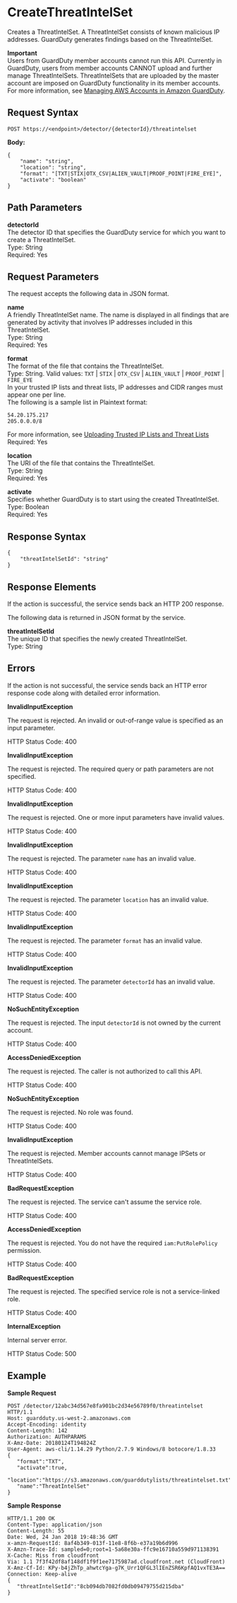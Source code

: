 # CreateThreatIntelSet<a name="create-threat-intel-set"></a>

Creates a ThreatIntelSet\. A ThreatIntelSet consists of known malicious IP addresses\. GuardDuty generates findings based on the ThreatIntelSet\. 

**Important**  
Users from GuardDuty member accounts cannot run this API\. Currently in GuardDuty, users from member accounts CANNOT upload and further manage ThreatIntelSets\. ThreatIntelSets that are uploaded by the master account are imposed on GuardDuty functionality in its member accounts\. For more information, see [Managing AWS Accounts in Amazon GuardDuty](guardduty_accounts.md)\.

## Request Syntax<a name="create-threat-intel-request-syntax"></a>

```
POST https://<endpoint>/detector/{detectorId}/threatintelset
```

**Body:**

```
{
    "name": "string",
    "location": "string",
    "format": "[TXT|STIX|OTX_CSV|ALIEN_VAULT|PROOF_POINT|FIRE_EYE]",
    "activate": "boolean"
}
```

## Path Parameters<a name="create-threat-intel-path-parameters"></a>

**detectorId**  
The detector ID that specifies the GuardDuty service for which you want to create a ThreatIntelSet\.  
Type: String  
Required: Yes

## Request Parameters<a name="create-threat-intel-request-parameters"></a>

The request accepts the following data in JSON format\.

**name**  
A friendly ThreatIntelSet name\. The name is displayed in all findings that are generated by activity that involves IP addresses included in this ThreatIntelSet\.  
Type: String  
Required: Yes

**format**  
The format of the file that contains the ThreatIntelSet\.  
Type: String\. Valid values: `TXT` | `STIX` | `OTX_CSV` | `ALIEN_VAULT` | `PROOF_POINT` | `FIRE_EYE`  
In your trusted IP lists and threat lists, IP addresses and CIDR ranges must appear one per line\.  
The following is a sample list in Plaintext format:  

```
54.20.175.217
205.0.0.0/8
```
For more information, see [Uploading Trusted IP Lists and Threat Lists](guardduty_upload_lists.md)
Required: Yes

**location**  
The URI of the file that contains the ThreatIntelSet\.  
Type: String  
Required: Yes

**activate**  
Specifies whether GuardDuty is to start using the created ThreatIntelSet\.  
Type: Boolean  
Required: Yes

## Response Syntax<a name="create-threat-intel-response-syntax"></a>

```
{
    "threatIntelSetId": "string"
}
```

## Response Elements<a name="create-threat-intel-response-parameters"></a>

If the action is successful, the service sends back an HTTP 200 response\.

The following data is returned in JSON format by the service\.

**threatIntelSetId**  
The unique ID that specifies the newly created ThreatIntelSet\.  
Type: String

## Errors<a name="create-threat-intel-errors"></a>

If the action is not successful, the service sends back an HTTP error response code along with detailed error information\.

**InvalidInputException**

The request is rejected\. An invalid or out\-of\-range value is specified as an input parameter\.

HTTP Status Code: 400 

**InvalidInputException**

The request is rejected\. The required query or path parameters are not specified\.

HTTP Status Code: 400 

**InvalidInputException**

The request is rejected\. One or more input parameters have invalid values\.

HTTP Status Code: 400 

**InvalidInputException**

The request is rejected\. The parameter `name` has an invalid value\.

HTTP Status Code: 400 

**InvalidInputException**

The request is rejected\. The parameter `location` has an invalid value\.

HTTP Status Code: 400 

**InvalidInputException**

The request is rejected\. The parameter `format` has an invalid value\.

HTTP Status Code: 400 

**InvalidInputException**

The request is rejected\. The parameter `detectorId` has an invalid value\.

HTTP Status Code: 400 

**NoSuchEntityException**

The request is rejected\. The input `detectorId` is not owned by the current account\.

HTTP Status Code: 400 

**AccessDeniedException**

The request is rejected\. The caller is not authorized to call this API\.

HTTP Status Code: 400 

**NoSuchEntityException**

The request is rejected\. No role was found\.

HTTP Status Code: 400 

**InvalidInputException**

The request is rejected\. Member accounts cannot manage IPSets or ThreatIntelSets\.

HTTP Status Code: 400 

**BadRequestException**

The request is rejected\. The service can't assume the service role\.

HTTP Status Code: 400 

**AccessDeniedException**

The request is rejected\. You do not have the required `iam:PutRolePolicy` permission\.

HTTP Status Code: 400 

**BadRequestException**

The request is rejected\. The specified service role is not a service\-linked role\.

HTTP Status Code: 400 

**InternalException**

Internal server error\.

HTTP Status Code: 500 

## Example<a name="create-threat-intel-set-example"></a>

**Sample Request**

```
POST /detector/12abc34d567e8fa901bc2d34e56789f0/threatintelset HTTP/1.1
Host: guardduty.us-west-2.amazonaws.com
Accept-Encoding: identity
Content-Length: 142
Authorization: AUTHPARAMS
X-Amz-Date: 20180124T194824Z
User-Agent: aws-cli/1.14.29 Python/2.7.9 Windows/8 botocore/1.8.33
{  
   "format":"TXT",
   "activate":true,
   "location":"https://s3.amazonaws.com/guarddutylists/threatintelset.txt",
   "name":"ThreatIntelSet"
}
```

**Sample Response**

```
HTTP/1.1 200 OK
Content-Type: application/json
Content-Length: 55
Date: Wed, 24 Jan 2018 19:48:36 GMT
x-amzn-RequestId: 8af4b349-013f-11e8-8f6b-e37a19b6d996
X-Amzn-Trace-Id: sampled=0;root=1-5a68e30a-ffc9e16710a559d971138391
X-Cache: Miss from cloudfront
Via: 1.1 7f3f42df8af148df1f9f1ee7175987ad.cloudfront.net (CloudFront)
X-Amz-Cf-Id: KPy-b4jZhTp_ahwtcYga-g7K_Urr1QFGL3lIEnZSR6KpfAQ1vxTE3A==
Connection: Keep-alive
{  
   "threatIntelSetId":"8cb094db7082fd0db09479755d215dba"
}
```